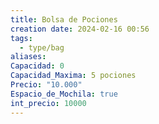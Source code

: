 ```yaml
---
title: Bolsa de Pociones
creation date: 2024-02-16 00:56
tags:
  - type/bag
aliases: 
Capacidad: 0
Capacidad_Maxima: 5 pociones
Precio: "10.000"
Espacio_de_Mochila: true
int_precio: 10000
---
```


